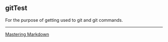 ## gitTest

For the purpose of getting used to git and git commands.

* * *

[Mastering Markdown](https://github.com/benintheb/gitTest/blob/master/mastering%20markdown.md)

